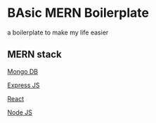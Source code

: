 # BAsic MERN Boilerplate

a boilerplate to make my life easier

## MERN stack

[Mongo DB](https://www.mongodb.com/ "Mongo DB's Homepage")

[Express JS](https://expressjs.com/ "Express JS's Homepage")

[React](https://react.dev/ "React's Homepage")

[Node JS](https://nodejs.org/ "Mongo DB's Homepage")
